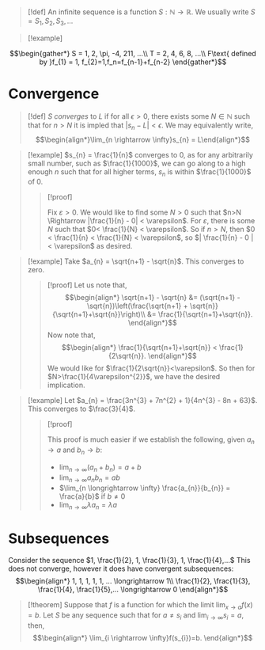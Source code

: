 >[!def]
>An infinite sequence is a function $S : \mathbb{N} \longrightarrow \mathbb{R}$.
>We usually write $S = S_{1}, S_{2}, S_{3}, ...$

>[!example]

$$\begin{gather*}
S = 1, 2, \pi, -4, 211, ...\\
T = 2, 4, 6, 8, ...\\
F\text{ defined by }f_{1} = 1, f_{2}=1,f_n=f_{n-1}+f_{n-2}
\end{gather*}$$

# Convergence
>[!def]
>$S$ *converges* to $L$ if for all $\epsilon>0$, there exists some $N\in \mathbb{N}$ such that for $n>N$ it is impled that $|s_{n}-L|<\epsilon$.
>We may equivalently write,
>$$\begin{align*}\lim_{n \rightarrow \infty}s_{n} = L\end{align*}$$

>[!example]
>$s_{n} = \frac{1}{n}$ converges to 0, as for any arbitrarily small number, such as $\frac{1}{1000}$, we can go along to a high enough $n$ such that for all higher terms, $s_{n}$ is within $\frac{1}{1000}$ of 0.
>>[!proof]
>> 
>> Fix $\varepsilon>0$. We would like to find some $N>0$ such that $n>N \Rightarrow |\frac{1}{n} - 0| < \varepsilon$.
>> For $\varepsilon$, there is some $N$ such that $0< \frac{1}{N} < \varepsilon$. So if $n>N$, then $0 < \frac{1}{n} < \frac{1}{N} < \varepsilon$, so $| \frac{1}{n} - 0 | < \varepsilon$ as desired.
>> $$
>> \tag*{$\blacksquare$}
>> $$


>[!example]
>Take $a_{n} = \sqrt{n+1} - \sqrt{n}$.
>This converges to zero.
>>[!proof]
>>Let us note that,
>>$$\begin{align*}
>>\sqrt{n+1} - \sqrt{n} &= (\sqrt{n+1} - \sqrt{n})\left(\frac{\sqrt{n+1} + \sqrt{n}}{\sqrt{n+1}+\sqrt{n}}\right)\\
>>&= \frac{1}{\sqrt{n+1}+\sqrt{n}}.
>>\end{align*}$$
>>Now note that,
>>$$\begin{align*}
>>\frac{1}{\sqrt{n+1}+\sqrt{n}} < \frac{1}{2\sqrt{n}}.
>>\end{align*}$$
>>We would like for $\frac{1}{2\sqrt{n}}<\varepsilon$. So then for $N>\frac{1}{4\varepsilon^{2}}$, we have the desired implication.
>>$$
>>\tag*{$\blacksquare$}
>>$$

>[!example]
>Let $a_{n} = \frac{3n^{3} + 7n^{2} + 1}{4n^{3} - 8n + 63}$. This converges to $\frac{3}{4}$.
>>[!proof]
>> 
>> This proof is much easier if we establish the following, given $a_{n} \rightarrow a$ and $b_{n} \rightarrow b$:
>> - $\lim_{n \longrightarrow \infty}(a_{n}+b_{n}) = a + b$
>> - $\lim_{n \longrightarrow \infty}a_{n}b_{n} = ab$
>> - $\lim_{n \longrightarrow \infty} \frac{a_{n}}{b_{n}} = \frac{a}{b}$ if $b\ne 0$
>> - $\lim_{n \longrightarrow \infty}\lambda a_{n} = \lambda a$

# Subsequences
Consider the sequence $1, \frac{1}{2}, 1, \frac{1}{3}, 1, \frac{1}{4},...$
This does not converge, however it does have convergent subsequences:
$$\begin{align*}
1, 1, 1, 1, 1, ... \longrightarrow 1\\
\frac{1}{2}, \frac{1}{3}, \frac{1}{4}, \frac{1}{5},... \longrightarrow 0
\end{align*}$$
>[!theorem]
> Suppose that $f$ is a function for which the limit $\lim_{x \rightarrow a}f(x)=b$. Let $S$ be any sequence such that for $a\ne s_{i}$ and $\lim_{i \rightarrow \infty}s_{i} = a$, then,
> $$\begin{align*}
> \lim_{i \rightarrow \infty}f(s_{i})=b.
> \end{align*}$$
